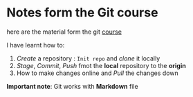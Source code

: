 # Notes form the Git course

here are the material form the git [course](https://srse-git-github-zero2hero.netlify.app/)

I have learnt how to:
1) _Create_ a repository : `Init repo` and _clone_ it locally
2) _Stage_, _Commit_, _Push_ fmot the **local** repository to the **origin**
3) How to make changes online and _Pull_ the changes down

**Important note**: Git works with **Markdown** file

